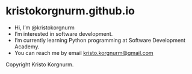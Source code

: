 # kristokorgnurm.github.io

-  Hi, I’m @kristokorgnurm
-  I’m interested in software development.
-  I’m currently learning Python programming at Software Development Academy.
-  You can reach me by email kristo.korgnurm@gmail.com

<!---
kristokorgnurm/kristokorgnurm is your homepage repository.
Its `README.md` (this file) appears on your GitHub profile.
--->

Copyright Kristo Korgnurm.

